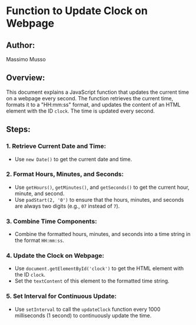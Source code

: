 # Function to Update Clock on Webpage

## Author:
Massimo Musso

## Overview:
This document explains a JavaScript function that updates the current time on a webpage every second. The function retrieves the current time, formats it to a "HH:mm:ss" format, and updates the content of an HTML element with the ID `clock`. The time is updated every second.

## Steps:

### 1. **Retrieve Current Date and Time**:
   - Use `new Date()` to get the current date and time.

### 2. **Format Hours, Minutes, and Seconds**:
   - Use `getHours()`, `getMinutes()`, and `getSeconds()` to get the current hour, minute, and second.
   - Use `padStart(2, '0')` to ensure that the hours, minutes, and seconds are always two digits (e.g., `07` instead of `7`).

### 3. **Combine Time Components**:
   - Combine the formatted hours, minutes, and seconds into a time string in the format `HH:mm:ss`.

### 4. **Update the Clock on Webpage**:
   - Use `document.getElementById('clock')` to get the HTML element with the ID `clock`.
   - Set the `textContent` of this element to the formatted time string.

### 5. **Set Interval for Continuous Update**:
   - Use `setInterval` to call the `updateClock` function every 1000 milliseconds (1 second) to continuously update the time.


